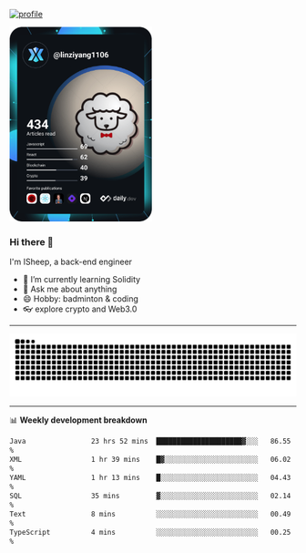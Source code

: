 [![profile](https://user-images.githubusercontent.com/54968314/208005045-e4b42f3b-833d-4242-bfcc-e764865553a2.svg)](https://www.calligrapher.ai/)

<a href="https://app.daily.dev/linziyang1106"><img src="/devcard.png" width="250" alt="ISheep's Dev Card"/></a>

### Hi there 🐏

I'm ISheep, a back-end engineer

- 🔭 I’m currently learning Solidity
- 💬 Ask me about anything
- 😄 Hobby: badminton & coding
- 👓 explore crypto and Web3.0

-------

![](https://raw.githubusercontent.com/ISheepp/ISheepp/output/github-contribution-grid-snake.svg)

-------

📊 **Weekly development breakdown**
<!--START_SECTION:waka-->

```text
Java                23 hrs 52 mins  █████████████████████▓░░░   86.55 %
XML                 1 hr 39 mins    █▓░░░░░░░░░░░░░░░░░░░░░░░   06.02 %
YAML                1 hr 13 mins    █░░░░░░░░░░░░░░░░░░░░░░░░   04.43 %
SQL                 35 mins         ▓░░░░░░░░░░░░░░░░░░░░░░░░   02.14 %
Text                8 mins          ░░░░░░░░░░░░░░░░░░░░░░░░░   00.49 %
TypeScript          4 mins          ░░░░░░░░░░░░░░░░░░░░░░░░░   00.25 %
```

<!--END_SECTION:waka-->
